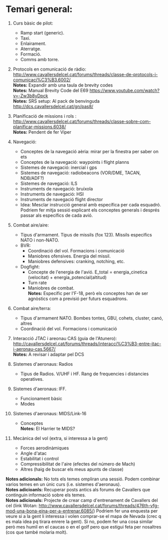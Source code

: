 # Temari general:

1. Curs bàsic de pilot:
    * Ramp start (generic).
    * Taxi.
    * Enlairament.
    * Aterratge.
    * Formació.
    * Comms amb torre.

2. Protocols en comunicació de ràdio: http://www.cavallersdelcel.cat/forums/threads/classe-de-protocols-i-comunicaci%C3%B3.6002/   
   **Notes:** Expandir amb una taula de brevity codes  
   **Notes:** Manual Brevity Code del E69 https://www.youtube.com/watch?v=-Zw3b8yDpck  
   **Notes:** SRS setup: Al pack de benvinguda http://dcs.cavallersdelcel.cat/gn/pas8/
	
3. Planificació de missions i rols : http://www.cavallersdelcel.cat/forums/threads/classe-sobre-com-planificar-missions.6038/  
    **Notes:** Pendent de fer Viper

4. Navegació:
    * Conceptes de la navegació aèria: mirar per la finestra per saber on ets
    * Conceptes de la navegació: waypoints i flight planns
    * Sistemes de navegació: inercial i gps
    *	Sistemes de navegació: radiobeacons (VOR/DME, TACAN, NDB/ADF?)
    *	Sistemes de navegació: ILS
    *	Instruments de navegació: bruíxola
    *	Instruments de navegació: HSI
    *	Instruments de navegació flight director
    *	Idea: Mesclar instrucció general amb específica per cada esquadró. Podriem fer mitja sessió explicant els conceptes generals i després passar als específics de cada avió.
	
5. Combat aire/aire:
    *	Tipus d'armament. Tipus de missils (fox 123). Missils especifics NATO i non-NATO.
    *	BVR:
	    *	Coordinació del vol. Formacions i comunicació
	    *	Maniobres ofensives. Energia del missil.
	    *	Maniobres defensives: cranking, notching, etc.
    *	Dogfight:
	    *	Concepte de l'energia de l'avió. E_total = energia_cinetica (velocitat) + energia_potencial(altitud)
	    *	Turn rate
	    *	Maniobres de combat.  
      **Notes:** Específic per l'F-18, però els conceptes han de ser agnòstics com a previsió per futurs esquadrons.
		
6. Combat aire/terra:
    *	Tipus d'armament NATO. Bombes tontes, GBU, cohets, cluster, canó, altres
    *	Coordinació del vol. Formacions i comunicació

7. Interacció JTAC i areonau CAS (guia de l'Atunero): http://cavallersdelcel.cat/forums/threads/interacci%C3%B3-entre-jtac-i-aeronau-cas.5667/  
	 **Notes:** A revisar i adaptar pel DCS
	
8. Sistemes d'aeronaus: Radios
    *	Tipus de Radios. V/UHF i HF. Rang de frequencies i distancies operatives.
	
9. Sistemes d'aeronaus: IFF. 
    *	Funcionament bàsic
    *	Modes
	
10. Sistemes d'aeronaus: MIDS/Link-16
    *	Conceptes  
	  **Notes:** El Harrier te MIDS?
	
11. Mecànica del vol (extra, si interessa a la gent)
    *	Forces aerodinàmiques
    *	Angle d'atac
    *	Estabilitat i control
    *	Compressibilitat de l'aire (efectes del número de Mach)
    *	Altres (haig de buscar els meus apunts de classe)


**Notes adicionals:** No tots els temes ompliran una sessió. Podem combinar varios temes en un únic curs (i.e. sistemes d'aeronaus).  
**Notes adicioanls:** Recuperar posts antics als forums de Cavallers que continguin informació sobre els temes.  
**Notes adicionals:** Projecte de crear camp d'entrenament de Cavallers del cel (link Wotan: http://www.cavallersdelcel.cat/forums/threads/476th-vfg-mod-una-bona-eina-per-a-entrenar.6085/)
				  Podriem fer una enquesta per veure si a la gent li interessa i volen comprar-se el mapa de Nevada (crec q es mala idea pq tirara enrere la gent). Si no, podem fer una cosa similar però mes humil en 
				  el caucas o en el golf pero que estigui feta per nosaltres (cos que també molaria molt). 
